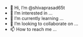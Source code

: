 - 👋 Hi, I’m @shivaprasad65t
- 👀 I’m interested in ...
- 🌱 I’m currently learning ...
- 💞️ I’m looking to collaborate on ...
- 📫 How to reach me ...

<!---
shivaprasad65t/shivaprasad65t is a ✨ special ✨ repository because its `README.md` (this file) appears on your GitHub profile.
You can click the Preview link to take a look at your changes.
--->

